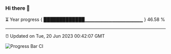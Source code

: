 ### Hi there 👋

⏳ Year progress { █████████████▁▁▁▁▁▁▁▁▁▁▁▁▁▁▁▁▁ } 46.58 %

---

⏰ Updated on Tue, 20 Jun 2023 00:42:07 GMT

![Progress Bar CI](https://github.com/Shyam-Makwana/GitHub-Actions-Demo/workflows/Progress%20Bar%20CI/badge.svg)
